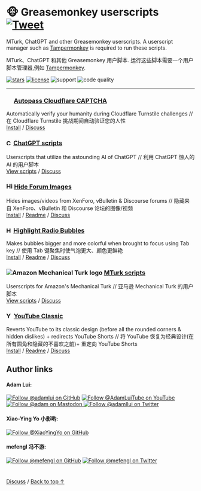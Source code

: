 # 🐵 Greasemonkey userscripts &nbsp;[![Tweet](https://img.shields.io/twitter/url/http/shields.io.svg?style=social)](https://twitter.com/intent/tweet?text=Just%20discovered%20these%20epic%20userscripts!&url=https://github.com/adamlui/userscripts&hashtags=greasemonkey,userscripts,javascript)
MTurk, ChatGPT and other Greasemonkey userscripts. A userscript manager such as [Tampermonkey](https://www.tampermonkey.net/) is required to run these scripts.

MTurk、ChatGPT 和其他 Greasemonkey 用户脚本. 运行这些脚本需要一个用户脚本管理器,例如 [Tampermonkey](https://www.tampermonkey.net/).

[![stars](https://img.shields.io/github/stars/adamlui/userscripts?label=Stars)](https://github.com/adamlui/userscripts/stargazers)
[![license](https://img.shields.io/badge/License-MIT-green.svg)](LICENSE.md)
![support](https://img.shields.io/badge/Support-Chrome/Safari/Firefox/Edge/Opera/Brave/Vivaldi/Librewolf-989898.svg)
![code quality](https://img.shields.io/codefactor/grade/github/adamlui/userscripts?label=Code+Quality)

---

### <img width=16 src="https://www.google.com/s2/favicons?sz=64&domain=cloudflare.com"> [Autopass Cloudflare CAPTCHA](autopass-cloudflare-captcha)

Automatically verify your humanity during Cloudflare Turnstile challenges // 在 Cloudflare Turnstile 挑战期间自动验证您的人性
<br>[Install](https://github.com/adamlui/userscripts/raw/master/autopass-cloudflare-captcha/autopass-cloudflare-captcha.user.js) / [Discuss](https://github.com/adamlui/userscripts/discussions)

### <picture><source media="(prefers-color-scheme: dark)" srcset="https://i.imgur.com/RduASbD.png"><img width=15 alt="ChatGPT logo" src="https://raw.githubusercontent.com/adamlui/userscripts/master/chatgpt/media/icons/openai-favicon64.png"></picture> [ChatGPT scripts](chatgpt)

Userscripts that utilize the astounding AI of ChatGPT // 利用 ChatGPT 惊人的 AI 的用户脚本
<br>[View scripts](chatgpt) / [Discuss](https://github.com/adamlui/userscripts/discussions)

### <picture><source media="(prefers-color-scheme: dark)" srcset="https://i.imgur.com/EuMNOTX.png"><img width=17 alt="Hide Forum Images logo" src="https://i.imgur.com/TABwyUq.png"></picture> [Hide Forum Images](hide-forum-images)

Hides images/videos from XenForo, vBulletin & Discourse forums // 隐藏来自 XenForo、vBulletin 和 Discourse 论坛的图像/视频
<br>[Install](https://greasyfork.org/scripts/12639) / [Readme](hide-forum-images/README.md) / [Discuss](https://github.com/adamlui/userscripts/discussions)

### <img alt="Highlight Radio Bubbles logo" src="https://i.imgur.com/ribh0wE.png" width=15> [Highlight Radio Bubbles](highlight-radio-bubbles)

Makes bubbles bigger and more colorful when brought to focus using Tab key // 使用 Tab 键聚焦时使气泡更大、颜色更鲜艳
<br>[Install](https://greasyfork.org/scripts/26311) / [Readme](highlight-radio-bubbles/README.md) / [Discuss](https://github.com/adamlui/userscripts/discussions)

### <img alt="Amazon Mechanical Turk logo" src="https://www.mturk.com/assets/images/favicon.ico"> [MTurk scripts](mturk)

Userscripts for Amazon's Mechanical Turk // 亚马逊 Mechanical Turk 的用户脚本
<br>[View scripts](mturk) / [Discuss](https://github.com/adamlui/userscripts/discussions)

### <img alt="YouTube Classic logo" src="https://i.imgur.com/9vzrMBf.png" width=16> [YouTube Classic](youtube-classic)

Reverts YouTube to its classic design (before all the rounded corners & hidden dislikes) + redirects YouTube Shorts // 将 YouTube 恢复为经典设计(在所有圆角和隐藏的不喜欢之前)+ 重定向 YouTube Shorts
<br>[Install](https://greasyfork.org/en/scripts/456132) / [Readme](youtube-classic/README.md) / [Discuss](https://github.com/adamlui/userscripts/discussions)

## Author links

#### Adam Lui:
[![Follow @adamlui on GitHub](https://img.shields.io/github/followers/adamlui?label=Follow%20%40adamlui&style=social "GitHub")](https://github.com/adamlui)
[![Follow @AdamLuiTube on YouTube](https://img.shields.io/youtube/channel/subscribers/UCgBMqK7SRL5R__3qM-YAcSg?label=Follow%20%40AdamLuiTube&style=social)](https://www.youtube.com/AdamLuiTube?sub_confirmation=1)
<a href="https://elonsucks.org/@adam" target="_blank"><img align="bottom" src="https://img.shields.io/mastodon/follow/109387703022229926?domain=https%3A%2F%2Felonsucks.org&style=social" alt="Follow @adam on Mastodon" title="Mastodon">
[![Follow @adamllui on Twitter](https://img.shields.io/twitter/follow/adamllui?style=social)](https://twitter.com/adamllui)

#### Xiao-Ying Yo 小影哟:
[![Follow @XiaoYingYo on GitHub](https://img.shields.io/github/followers/XiaoYingYo?label=Follow%20%40XiaoYingYo&style=social "GitHub")](https://github.com/XiaoYingYo)

#### mefengl 冯不游:
[![Follow @mefengl on GitHub](https://img.shields.io/github/followers/mefengl?label=Follow%20%40mefengl&style=social "GitHub")](https://github.com/mefengl)
[![Follow @mefengl on Twitter](https://img.shields.io/twitter/follow/mefengl?style=social)](https://twitter.com/mefengl)

#

<a href="https://github.com/adamlui/userscripts/discussions">Discuss</a> / 
<a href="#-greasemonkey-userscripts-">Back to top ↑</a>
